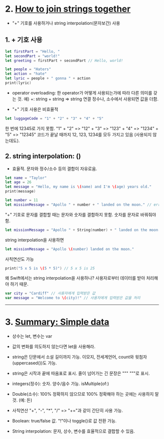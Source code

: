 # 2. [How to join strings together](https://www.hackingwithswift.com/quick-start/beginners/how-to-join-strings-together)

* "+" 기호를 사용하거나 string interpolation(문자보간) 사용 
## 1. + 기호 사용
```swift
let firstPart = "Hello, "
let secondPart = "world!"
let greeting = firstPart + secondPart // Hello, world!
``` 

```swift
let people = "Haters"
let action = "hate"
let lyric = people + " gonna " + action
print(lyric)
```

* operator overloading: 한 operator가 어떻게 사용되는가에 따라 다른 의미를 갖는 것.
	예) +: string + string => string 연결
	정수나, 소수에서 사용되면 값을 더함.

* "+" 기호 사용은 비효율적
```swift
let luggageCode = "1" + "2" + "3" + "4" + "5"
```

한 번에 12345로 가지 못함.
"1" + "2" => "12" + "3" => "123" + "4" => "1234" + "5" => "12345"
코드가 끝날 때까지 12, 123, 1234를 모두 가지고 있음 (사용되지 않는데도).

## 2. string interpolation: \()
  
  - 효율적. 문자와 정수/소수 등의 결합이 자유로움.
```swift
let name = "Taylor"
let age = 26
let message = "Hello, my name is \(name) and I'm \(age) years old."
print(message) 
```

```swift
let number = 11
let missionMessage = "Apollo " + number + " landed on the moon." // error
```
"+" 기호로 문자를 결합할 때는 문자와 숫자를 결합하지 못함. 숫자를 문자로 바꿔줘야 함.

```swift
let missionMessage = "Apollo " + String(number) + " landed on the moon."
```

string interpolation을 사용하면
```swift
let missionMessage = "Apollo \(number) landed on the moon."
```

사칙연산도 가능
```swift
print("5 x 5 is \(5 * 5)") // 5 x 5 is 25
```

왜 Swift에서는 string interpolation을 사용하나? 
사용자로부터 데이터를 받아 처리해야 하기 때문.
```swift
var city = "Cardiff" // 사용자에게 입력받은 값
var message = "Welcome to \(city)!" // 사용자에게 입력받은 값을 처리
```
---
# 3. [Summary: Simple data](https://www.hackingwithswift.com/quick-start/beginners/summary-simple-data)

* 상수는 let, 변수는 var
* 값의 변화를 의도하지 않는다면 let을 사용해라.

* string은 단문에서 소설 길이까지 가능. 이모지, 전세계언어, count와 윗첨자(uppercased())도 가능.
* string은 시작과 끝에 따옴표로 표시. 줄이 넘어가는 긴 문장은 """ """로 표시.

* integers(정수): 숫자. 양수/음수 가능. isMultiple(of:)
* Double(소수): 100% 정확하지 않으므로 100% 정확해야 하는 곳에는 사용하지 말 것. (예: 돈)
* 사칙연산 "+", "-", "*", "/" => "+="과 같이 간단히 사용 가능.

* Boolean: true/false 값. "!"이나 toggle()로 값 전환 가능.

* String interpolation: 문자, 상수, 변수를 효율적으로 결합할 수 있음. 